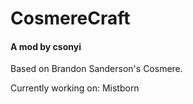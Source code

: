 # CosmereCraft
#### A mod by csonyi

Based on Brandon Sanderson's Cosmere.

Currently working on:
Mistborn
